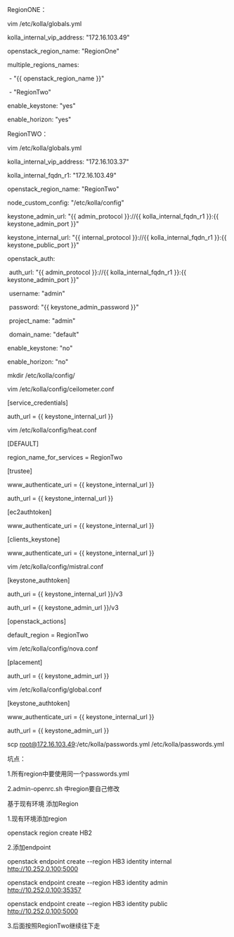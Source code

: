RegionONE：

 

vim /etc/kolla/globals.yml

 

kolla_internal_vip_address: "172.16.103.49"

 

openstack_region_name: "RegionOne"

 

multiple_regions_names:

​        \- "{{ openstack_region_name }}"

​        \- "RegionTwo"

 

enable_keystone: "yes"

enable_horizon: "yes"

 

 

RegionTWO：

 

vim /etc/kolla/globals.yml

 

 

kolla_internal_vip_address: "172.16.103.37"

 

kolla_internal_fqdn_r1: "172.16.103.49"

 

openstack_region_name: "RegionTwo"

 

node_custom_config: "/etc/kolla/config"

 

keystone_admin_url: "{{ admin_protocol }}://{{ kolla_internal_fqdn_r1 }}:{{ keystone_admin_port }}"

keystone_internal_url: "{{ internal_protocol }}://{{ kolla_internal_fqdn_r1 }}:{{ keystone_public_port }}"

 

openstack_auth:

​        auth_url: "{{ admin_protocol }}://{{ kolla_internal_fqdn_r1 }}:{{ keystone_admin_port }}"

​        username: "admin"

​        password: "{{ keystone_admin_password }}"

​        project_name: "admin"

​        domain_name: "default"

 

enable_keystone: "no"

enable_horizon: "no"

 

mkdir /etc/kolla/config/

 

vim /etc/kolla/config/ceilometer.conf

 

[service_credentials]

auth_url = {{ keystone_internal_url }}

 

vim /etc/kolla/config/heat.conf

 

[DEFAULT]

region_name_for_services = RegionTwo  

[trustee]

www_authenticate_uri = {{ keystone_internal_url }}

auth_url = {{ keystone_internal_url }}

 

[ec2authtoken]

www_authenticate_uri = {{ keystone_internal_url }}

 

[clients_keystone]

www_authenticate_uri = {{ keystone_internal_url }}

 

vim /etc/kolla/config/mistral.conf

 

[keystone_authtoken]

auth_uri = {{ keystone_internal_url }}/v3

auth_url = {{ keystone_admin_url }}/v3

[openstack_actions]

default_region = RegionTwo

 

vim /etc/kolla/config/nova.conf

 

[placement]

auth_url = {{ keystone_admin_url }}

 

 

vim /etc/kolla/config/global.conf

 

[keystone_authtoken]

www_authenticate_uri = {{ keystone_internal_url }}

auth_url = {{ keystone_admin_url }}

 

scp root@172.16.103.49:/etc/kolla/passwords.yml /etc/kolla/passwords.yml

 

 

 

坑点：

1.所有region中要使用同一个passwords.yml

2.admin-openrc.sh   中region要自己修改

 

 

 

 

基于现有环境 添加Region

 

1.现有环境添加region

 

openstack region create HB2

 

2.添加endpoint

 

openstack endpoint create --region HB3 identity internal  [http://](http://172.16.103.49:5000/)[10.252.0.100](http://172.16.103.49:5000/)[:5000](http://172.16.103.49:5000/)

openstack endpoint create --region HB3 identity admin [http://](http://172.16.103.49:35357/)[10.252.0.100](http://172.16.103.49:35357/)[:35357](http://172.16.103.49:35357/)

openstack endpoint create --region HB3  identity public [http://](http://172.16.103.49:5000/)[10.252.0.100](http://172.16.103.49:5000/)[:5000](http://172.16.103.49:5000/)

 

3.后面按照RegionTwo继续往下走

 

 

 

 

 

 

 

 

 

 

 

 

 

 

 